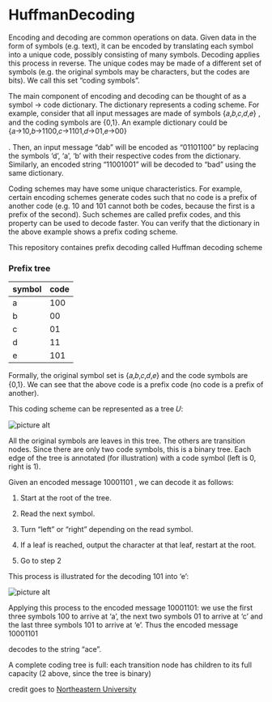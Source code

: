 # HuffmanDecoding
Encoding and decoding are common operations on data. Given data in the form of symbols (e.g. text), it can be encoded by translating each symbol into a unique code, possibly consisting of many symbols. Decoding applies this process in reverse. The unique codes may be made of a different set of symbols (e.g. the original symbols may be characters, but the codes are bits). We call this set “coding symbols”.

The main component of encoding and decoding can be thought of as a symbol -> code dictionary. The dictionary represents a coding scheme. For example, consider that all input messages are made of symbols {𝑎,𝑏,𝑐,𝑑,𝑒}
, and the coding symbols are {0,1}. An example dictionary could be {𝑎→10,𝑏→1100,𝑐→1101,𝑑→01,𝑒→00}

. Then, an input message “dab” will be encoded as “01101100” by replacing the symbols ‘d’, ‘a’, ‘b’ with their respective codes from the dictionary. Similarly, an encoded string “11001001” will be decoded to “bad” using the same dictionary.

Coding schemes may have some unique characteristics. For example, certain encoding schemes generate codes such that no code is a prefix of another code (e.g. 10 and 101 cannot both be codes, because the first is a prefix of the second). Such schemes are called prefix codes, and this property can be used to decode faster. You can verify that the dictionary in the above example shows a prefix coding scheme.

This repository containes prefix decoding called Huffman decoding scheme

### Prefix tree ###

symbol        | code
------------- | -------------
a             | 100
b             | 00
c             | 01
d             | 11
e             | 101

Formally, the original symbol set is {𝑎,𝑏,𝑐,𝑑,𝑒} and the code symbols are {0,1}. We can see that the above code is a prefix code (no code is a prefix of another).

This coding scheme can be represented as a tree 𝑈:

![picture alt](https://course.ccs.neu.edu/cs5010/huffmantree.png "Huffman tree")

All the original symbols are leaves in this tree. The others are transition nodes. Since there are only two code symbols, this is a binary tree. Each edge of the tree is annotated (for illustration) with a code symbol (left is 0, right is 1).

Given an encoded message 10001101
, we can decode it as follows:

1.    Start at the root of the tree.

2.    Read the next symbol.

3.    Turn “left” or “right” depending on the read symbol.

4.    If a leaf is reached, output the character at that leaf, restart at the root.

5.    Go to step 2


This process is illustrated for the decoding 101 into ‘e’:

![picture alt](https://course.ccs.neu.edu/cs5010/huffmandecoding.png "Huffman tree")

Applying this process to the encoded message 10001101: we use the first three symbols 100 to arrive at ‘a’, the next two symbols 01 to arrive at ‘c’ and the last three symbols 101 to arrive at ‘e’. Thus the encoded message 10001101

decodes to the string “ace”.

A complete coding tree is full: each transition node has children to its full capacity (2 above, since the tree is binary)


credit goes to [Northeastern University](https://course.ccs.neu.edu)
